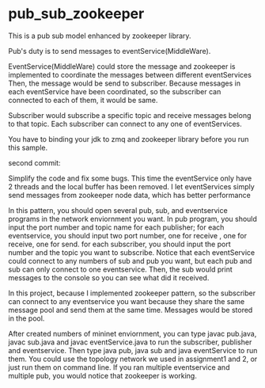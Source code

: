 # pub_sub_zookeeper
This is a pub sub model enhanced by zookeeper library.

Pub's duty is to send messages to eventService(MiddleWare).

EventService(MiddleWare) could store the message and zookeeper is implemented to coordinate the messages between different eventServices
Then, the message would be send to subscriber. Because messages in each eventService have been coordinated, so the subscriber can
connected to each of them, it would be same.

Subscriber would subscribe a specific topic and receive messages belong to that topic. Each subscriber can connect to any one of
eventServices.

You have to binding your jdk to zmq and zookeeper library before you run this sample.

second commit:

Simplify the code and fix some bugs. This time the eventService only have 2 threads and the local buffer has been removed. I let eventServices simply send messages from zookeeper node data, which has better performance

In this pattern, you should open several pub, sub, and eventservice programs in the network enviornment you want. In pub program, you should input the port number and topic name for each publisher; for each eventservice, you should input two port number, one for receive , one for receive, one for send. for each subscriber, you should input the port number and the topic you want to subscribe. Notice that each eventService could connect to any numbers of sub and pub you want, but each pub and sub can only connect to one eventservice. Then, the sub would print messages to the console so you can see what did it received.

In this project, because I implemented zookeeper pattern, so the subscriber can connect to any eventservice you want because they share the same message pool and send them at the same time. Messages would be stored in the pool.

After created numbers of mininet enviornment, you can type javac pub.java, javac sub.java and javac eventService.java to run the subscriber, publisher and eventservice. Then type java pub, java sub and java eventService to run them. You could use the topology network we used in assignment1 and 2, or just run them on command line. If you ran multiple eventservice and multiple pub, you would notice that zookeeper is working.
